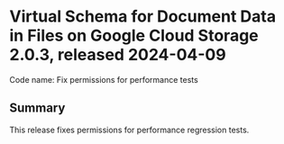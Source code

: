 # Virtual Schema for Document Data in Files on Google Cloud Storage 2.0.3, released 2024-04-09

Code name: Fix permissions for performance tests

## Summary

This release fixes permissions for performance regression tests.
